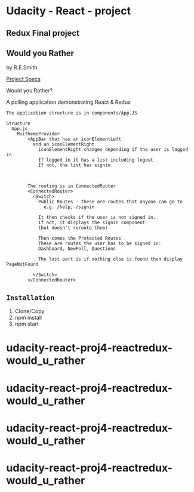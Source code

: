 # Udacity - React - project
## Redux Final project
## Would you Rather
by R.E.Smith

[Project Specs](./ProjectSpecs.md)  

Would you Rather?  

A polling application demonstrating React & Redux  

```
The application structure is in components/App.JS  

Structure  
  App.js  
    MuiThemeProvider  
        <AppBar that has an iconElementLeft  
          and an iconElementRight  
            iconElementRight changes depending if the user is logged in  
            If logged in it has a list including logout  
            If not, the list has signin  



        The routing is in ConnectedRouter
        <ConnectedRouter>
          <Switch>
            Public Routes - these are routes that anyone can go to
              e.g. /help, /signin

            It then checks if the user is not signed in.
            If not, it displays the signin component
            (but doesn't reroute them)

            Then comes the Protected Routes
            These are routes the user has to be signed in:
            Dashboard, NewPoll, Questions

            The last part is if nothing else is found then display PageNotFound

          </Switch>
        </ConnectedRouter>
```


## `Installation`
1. Clone/Copy
2. npm install
3. npm start
# udacity-react-proj4-reactredux-would_u_rather
# udacity-react-proj4-reactredux-would_u_rather
# udacity-react-proj4-reactredux-would_u_rather
# udacity-react-proj4-reactredux-would_u_rather

